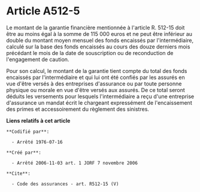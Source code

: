 # Article A512-5

Le montant de la garantie financière mentionnée à l'article R. 512-15 doit être au moins égal à la somme de 115 000 euros et
ne peut être inférieur au double du montant moyen mensuel des fonds encaissés par l'intermédiaire, calculé sur la base des
fonds encaissés au cours des douze derniers mois précédant le mois de la date de souscription ou de reconduction de
l'engagement de caution. 

Pour son calcul, le montant de la garantie tient compte du total des fonds encaissés par l'intermédiaire et qui lui ont été
confiés par les assurés en vue d'être versés à des entreprises d'assurance ou par toute personne physique ou morale en vue
d'être versés aux assurés. De ce total seront déduits les versements pour lesquels l'intermédiaire a reçu d'une entreprise
d'assurance un mandat écrit le chargeant expressément de l'encaissement des primes et accessoirement du règlement des
sinistres.

**Liens relatifs à cet article**

	**Codifié par**:

	  - Arrêté 1976-07-16

	**Créé par**:

	  - Arrêté 2006-11-03 art. 1 JORF 7 novembre 2006

	**Cite**:

	  - Code des assurances - art. R512-15 (V)
